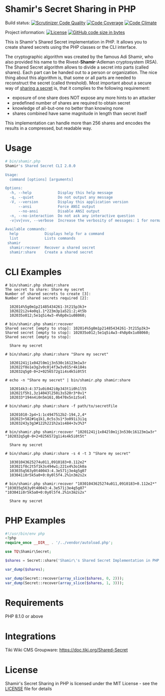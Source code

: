 Shamir's Secret Sharing in PHP
==============================

Build status: [![Scrutinizer Code Quality](https://scrutinizer-ci.com/g/teqneers/shamir/badges/quality-score.png?b=master)](https://scrutinizer-ci.com/g/teqneers/shamir/?branch=master)
[![Code Coverage](https://scrutinizer-ci.com/g/teqneers/shamir/badges/coverage.png?b=master)](https://scrutinizer-ci.com/g/teqneers/shamir/?branch=master)
[![Code Climate](https://codeclimate.com/github/teqneers/shamir/badges/gpa.svg)](https://codeclimate.com/github/teqneers/shamir)

Project information: [![License](https://img.shields.io/github/license/teqneers/shamir.svg?style=flat)](https://img.shields.io/github/license/teqneers/shamir.svg?style=flat)
[![GitHub code size in bytes](https://img.shields.io/github/languages/code-size/teqneers/shamir.svg?style=flat)]((https://img.shields.io/github/languages/code-size/teqneers/shamir.svg?style=flat))

This is Shamir's Shared Secret implementation in PHP. It allows you to create shared secrets using the PHP classes or the CLI interface.

The cryptographic algorithm was created by the famous Adi Shamir, who also provided his name to the Rivest-__Shamir__-Adleman cryptosystem (RSA). The Shared Secret algorithm allows to divide a secret into parts (called shares). Each part can be handed out to a person or organization. The nice thing about this algorithm is, that some or all parts are needed to reconstruct the secret (called threshold). Most important about a secure way of [sharing a secret](http://en.wikipedia.org/wiki/Secret_sharing) is, that it complies to the following requirement:

* exposure of one share does NOT expose any more hints to an attacker
* predefined number of shares are required to obtain secret
* knowledge of all-but-one no better than knowing none
* shares combined have same magnitude in length than secret itself

This implementation can handle more than 256 shares and encodes the results in a compressed, but readable way.


Usage
=====

```bash
# bin/shamir.php
Shamir's Shared Secret CLI 2.0.0

Usage:
  command [options] [arguments]

Options:
  -h, --help            Display this help message
  -q, --quiet           Do not output any message
  -V, --version         Display this application version
      --ansi            Force ANSI output
      --no-ansi         Disable ANSI output
  -n, --no-interaction  Do not ask any interactive question
  -v|vv|vvv, --verbose  Increase the verbosity of messages: 1 for normal output, 2 for more verbose output and 3 for debug

Available commands:
  help            Displays help for a command
  list            Lists commands
 shamir
  shamir:recover  Recover a shared secret
  shamir:share    Create a shared secret
```

CLI Examples
============
```shell
# bin/shamir.php shamir:share
The secret to share: Share my secret
Number of shared secrets to create [3]:
Number of shared secrets required [2]:

  102014%5g0m1p21485434261-3t215p3k3+
  102022i2v4o0q1.1*223m3p1a521:2;4t5b
  102035o012;5e1q5i4w3-4%0p0x1u08060;

# bin/shamir.php shamir:recover
Shared secret [empty to stop]: 102014%5g0m1p21485434261-3t215p3k3+
Shared secret [empty to stop]: 102035o012;5e1q5i4w3-4%0p0x1u08060;
Shared secret [empty to stop]:

  Share my secret

# bin/shamir.php shamir:share "Share my secret"

  10201241j1x042l0m1j3n530c16123m1w3r
  102022f0o1e3g2v0c0j4f3w3v015r4k184s
  102032q5g0-0+2+0256572g1i4s4k5i0t5t

# echo -n "Share my secret" | bin/shamir.php shamir:share

  102014k3:4:371u0i042i0p343t1i0h1l55
  102021f5h1,3z14043l250i3s520r3*0v1*
  102033*194n4i0n5m161,0b470x5n1z5s4l

# bin/shamir.php shamir:share -f path/to/secretFile

  10201010-2p4+1:1c4947512b2-194,2,4*
  102023+582#1q1k1,0c5s3s1*3o091i3i1q
  10203243y3g3#122h221h2a1s484+3v3%3*

# bin/shamir.php shamir:recover "10201241j1x042l0m1j3n530c16123m1w3r" "102032q5g0-0+2+0256572g1i4s4k5i0t5t"

  Share my secret

# bin/shamir.php shamir:share -s 4 -t 3 "Share my secret"

  10301043625274u011,0910183+0.112e2*
  103021f0c2t5f1k3s494w1;221x4%3o1k0a
  103035q563y0t40043:4.3e571j3e4g5g07
  103041i0r5k5a0+0:0y0l5f4.2%1n3m2s2x

# bin/shamir.php shamir:recover "10301043625274u011,0910183+0.112e2*" "103035q563y0t40043:4.3e571j3e4g5g07" "103041i0r5k5a0+0:0y0l5f4.2%1n3m2s2x"

  Share my secret

```

PHP Examples
============
```php
#!/usr/bin/env php
<?php
require_once __DIR__ . '/../vendor/autoload.php';

use TQ\Shamir\Secret;

$shares = Secret::share('Shamir\'s Shared Secret Implementation in PHP', 5, 2);

var_dump($shares);

var_dump(Secret::recover(array_slice($shares, 0, 2)));
var_dump(Secret::recover(array_slice($shares, 1, 3)));
```

Requirements
============

PHP 8.1.0 or above

Integrations
============

Tiki Wiki CMS Groupware: https://doc.tiki.org/Shared-Secret


License
=======

Shamir's Secret Sharing in PHP is licensed under the MIT License - see the [LICENSE](LICENSE) file for details

